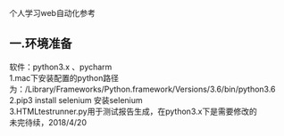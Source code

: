 个人学习web自动化参考
## 一.环境准备

软件：python3.x 、pycharm   
1.mac下安装配置的python路径为：/Library/Frameworks/Python.framework/Versions/3.6/bin/python3.6   
2.pip3 install selenium 安装selenium   
3.HTMLtestrunner.py用于测试报告生成，在python3.x下是需要修改的   
未完待续，2018/4/20
